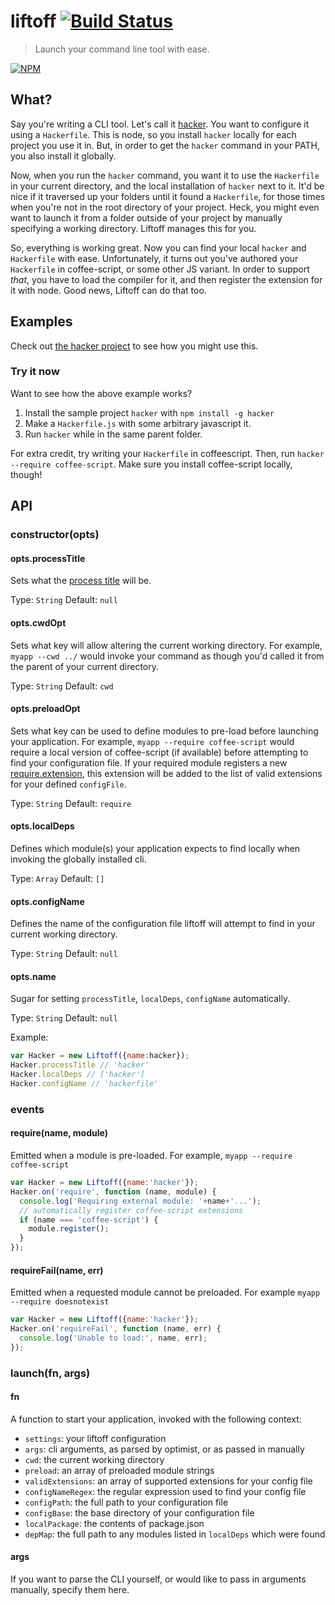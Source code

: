 # liftoff [![Build Status](https://secure.travis-ci.org/tkellen/node-liftoff.png)](http://travis-ci.org/tkellen/node-liftoff)
> Launch your command line tool with ease.

[![NPM](https://nodei.co/npm/liftoff.png)](https://nodei.co/npm/liftoff/)

## What?
Say you're writing a CLI tool.  Let's call it [hacker](http://github.com/tkellen/node-hacker).  You want to configure it using a `Hackerfile`.  This is node, so you install `hacker` locally for each project you use it in.  But, in order to get the `hacker` command in your PATH, you also install it globally.

Now, when you run the `hacker` command, you want it to use the `Hackerfile` in your current directory, and the local installation of `hacker` next to it.  It'd be nice if it traversed up your folders until it found a `Hackerfile`, for those times when you're not in the root directory of your project.  Heck, you might even want to launch it from a folder outside of your project by manually specifying a working directory.  Liftoff manages this for you.

So, everything is working great.  Now you can find your local `hacker` and `Hackerfile` with ease.  Unfortunately, it turns out you've authored your `Hackerfile` in coffee-script, or some other JS variant.  In order to support *that*, you have to load the compiler for it, and then register the extension for it with node.  Good news, Liftoff can do that too.

## Examples
Check out [the hacker project](https://github.com/tkellen/node-hacker/blob/master/bin/hacker.js) to see how you might use this.

### Try it now
Want to see how the above example works?

1. Install the sample project `hacker` with `npm install -g hacker`
2. Make a `Hackerfile.js` with some arbitrary javascript it.
3. Run `hacker` while in the same parent folder.

For extra credit, try writing your `Hackerfile` in coffeescript.  Then, run `hacker --require coffee-script`.  Make sure you install coffee-script locally, though!

## API

### constructor(opts)

#### opts.processTitle

Sets what the [process title](http://nodejs.org/api/process.html#process_process_title) will be.

Type: `String`
Default: `null`

#### opts.cwdOpt

Sets what key will allow altering the current working directory.  For example, `myapp --cwd ../` would invoke your command as though you'd called it from the parent of your current directory.

Type: `String`
Default: `cwd`

#### opts.preloadOpt

Sets what key can be used to define modules to pre-load before launching your application.  For example, `myapp --require coffee-script` would require a local version of coffee-script (if available) before attempting to find your configuration file.  If your required module registers a new
[require.extension](http://nodejs.org/api/globals.html#globals_require_extensions), this extension will be added to the list of valid extensions for your defined `configFile`.

Type: `String`
Default: `require`

#### opts.localDeps

Defines which module(s) your application expects to find locally when invoking the globally installed cli.

Type: `Array`
Default: `[]`

#### opts.configName

Defines the name of the configuration file liftoff will attempt to find in your current working directory.

Type: `String`
Default: `null`

#### opts.name

Sugar for setting `processTitle`, `localDeps`, `configName` automatically.

Type: `String`
Default: `null`

Example:
```js
var Hacker = new Liftoff({name:hacker});
Hacker.processTitle // 'hacker'
Hacker.localDeps // ['hacker']
Hacker.configName // 'hackerfile'
```

### events

#### require(name, module)

Emitted when a module is pre-loaded.  For example, `myapp --require coffee-script`

```js
var Hacker = new Liftoff({name:'hacker'});
Hacker.on('require', function (name, module) {
  console.log('Requiring external module: '+name+'...');
  // automatically register coffee-script extensions
  if (name === 'coffee-script') {
    module.register();
  }
});
```

#### requireFail(name, err)

Emitted when a requested module cannot be preloaded.  For example `myapp --require doesnotexist`

```js
var Hacker = new Liftoff({name:'hacker'});
Hacker.on('requireFail', function (name, err) {
  console.log('Unable to load:', name, err);
});
```

### launch(fn, args)

#### fn

A function to start your application, invoked with the following context:

- `settings`: your liftoff configuration
- `args`: cli arguments, as parsed by optimist, or as passed in manually
- `cwd`: the current working directory
- `preload`: an array of preloaded module strings
- `validExtensions`: an array of supported extensions for your config file
- `configNameRegex`: the regular expression used to find your config file
- `configPath`: the full path to your configuration file
- `configBase`: the base directory of your configuration file
- `localPackage`: the contents of package.json
- `depMap`: the full path to any modules listed in `localDeps` which were found

#### args

If you want to parse the CLI yourself, or would like to pass in arguments manually, specify them here.
